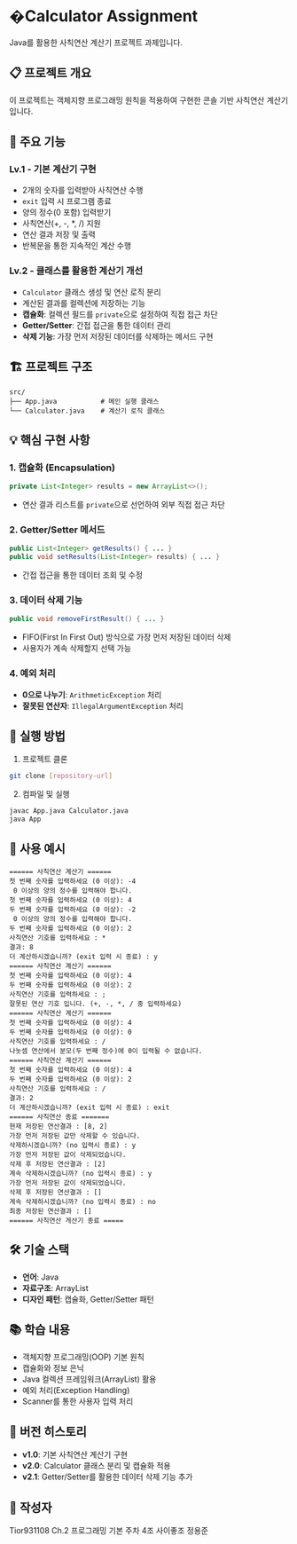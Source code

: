 # �Calculator Assignment

Java를 활용한 사칙연산 계산기 프로젝트 과제입니다.

## 📋 프로젝트 개요

이 프로젝트는 객체지향 프로그래밍 원칙을 적용하여 구현한 콘솔 기반 사칙연산 계산기입니다.

## 🎯 주요 기능

### Lv.1 - 기본 계산기 구현
- 2개의 숫자를 입력받아 사칙연산 수행
- `exit` 입력 시 프로그램 종료
- 양의 정수(0 포함) 입력받기
- 사칙연산(+, -, *, /) 지원
- 연산 결과 저장 및 출력
- 반복문을 통한 지속적인 계산 수행

### Lv.2 - 클래스를 활용한 계산기 개선
- `Calculator` 클래스 생성 및 연산 로직 분리
- 계산된 결과를 컬렉션에 저장하는 기능
- **캡슐화**: 컬렉션 필드를 `private`으로 설정하여 직접 접근 차단
- **Getter/Setter**: 간접 접근을 통한 데이터 관리
- **삭제 기능**: 가장 먼저 저장된 데이터를 삭제하는 메서드 구현

## 🏗️ 프로젝트 구조

```
src/
├── App.java           # 메인 실행 클래스
└── Calculator.java    # 계산기 로직 클래스
```

## 💡 핵심 구현 사항

### 1. 캡슐화 (Encapsulation)
```java
private List<Integer> results = new ArrayList<>();
```
- 연산 결과 리스트를 `private`으로 선언하여 외부 직접 접근 차단

### 2. Getter/Setter 메서드
```java
public List<Integer> getResults() { ... }
public void setResults(List<Integer> results) { ... }
```
- 간접 접근을 통한 데이터 조회 및 수정

### 3. 데이터 삭제 기능
```java
public void removeFirstResult() { ... }
```
- FIFO(First In First Out) 방식으로 가장 먼저 저장된 데이터 삭제
- 사용자가 계속 삭제할지 선택 가능

### 4. 예외 처리
- **0으로 나누기**: `ArithmeticException` 처리
- **잘못된 연산자**: `IllegalArgumentException` 처리

## 🚀 실행 방법

1. 프로젝트 클론
```bash
git clone [repository-url]
```

2. 컴파일 및 실행
```bash
javac App.java Calculator.java
java App
```

## 📝 사용 예시

```
====== 사칙연산 계산기 ======
첫 번째 숫자를 입력하세요 (0 이상): -4
 0 이상의 양의 정수를 입력해야 합니다.
첫 번째 숫자를 입력하세요 (0 이상): 4
두 번째 숫자를 입력하세요 (0 이상): -2
 0 이상의 양의 정수를 입력해야 합니다.
두 번째 숫자를 입력하세요 (0 이상): 2
사칙연산 기호를 입력하세요 : *
결과: 8
더 계산하시겠습니까? (exit 입력 시 종료) : y
====== 사칙연산 계산기 ======
첫 번째 숫자를 입력하세요 (0 이상): 4
두 번째 숫자를 입력하세요 (0 이상): 2
사칙연산 기호를 입력하세요 : ;
잘못된 연산 기호 입니다. (+, -, *, / 중 입력하세요)
====== 사칙연산 계산기 ======
첫 번째 숫자를 입력하세요 (0 이상): 4
두 번째 숫자를 입력하세요 (0 이상): 0
사칙연산 기호를 입력하세요 : /
나눗셈 연산에서 분모(두 번째 정수)에 0이 입력될 수 없습니다.
====== 사칙연산 계산기 ======
첫 번째 숫자를 입력하세요 (0 이상): 4
두 번째 숫자를 입력하세요 (0 이상): 2
사칙연산 기호를 입력하세요 : /
결과: 2
더 계산하시겠습니까? (exit 입력 시 종료) : exit
====== 사칙연산 종료 =======
현재 저장된 연산결과 : [8, 2]
가장 먼저 저장된 값만 삭제할 수 있습니다.
삭제하시겠습니까? (no 입력시 종료) : y
가장 먼저 저장된 값이 삭제되었습니다.
삭제 후 저장된 연산결과 : [2]
계속 삭제하시겠습니까? (no 입력시 종료) : y
가장 먼저 저장된 값이 삭제되었습니다.
삭제 후 저장된 연산결과 : []
계속 삭제하시겠습니까? (no 입력시 종료) : no
최종 저장된 연산결과 : []
====== 사칙연산 게산기 종료 =====

```

## 🛠️ 기술 스택

- **언어**: Java
- **자료구조**: ArrayList
- **디자인 패턴**: 캡슐화, Getter/Setter 패턴

## 📚 학습 내용

- 객체지향 프로그래밍(OOP) 기본 원칙
- 캡슐화와 정보 은닉
- Java 컬렉션 프레임워크(ArrayList) 활용
- 예외 처리(Exception Handling)
- Scanner를 통한 사용자 입력 처리

## 🔄 버전 히스토리

- **v1.0**: 기본 사칙연산 계산기 구현
- **v2.0**: Calculator 클래스 분리 및 캡슐화 적용
- **v2.1**: Getter/Setter를 활용한 데이터 삭제 기능 추가

## 👤 작성자

Tior931108 Ch.2 프로그래밍 기본 주차 4조 사이좋조 정용준

